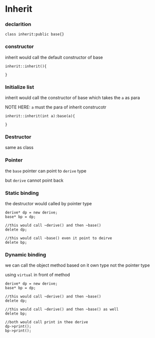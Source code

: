 # Inherit

### declarition
```
class inherit:public base{}
```

### constructor

inherit would call the default constructor of base

```
inherit::inherit(){
 
}
```

### Initialize list

inherit would call the constructor of base which takes the `a` as para

NOTE HERE: `a` must the para of inherit construcotr

```
inherit::inherit(int a):base(a){
  
}
```

### Destructor

same as class

### Pointer

the `base` pointer can point to `derive` type

but `derive` cannot point back

### Static binding

the destructor would called by pointer type

```
derive* dp = new derive;
base* bp = dp;

//this would call ~derive() and then ~base()
delete dp;

//this would call ~base() even it point to deirve
delete bp;
```

### Dynamic binding

we can call the object method based on it own type not the pointer type

using `virtual` in front of method

```
derive* dp = new derive;
base* bp = dp;

//this would call ~derive() and then ~base()
delete dp;

//this would call ~derive() and then ~base() as well
delete bp;

//both would call print in thee derive
dp->print();
bp->print();
```






